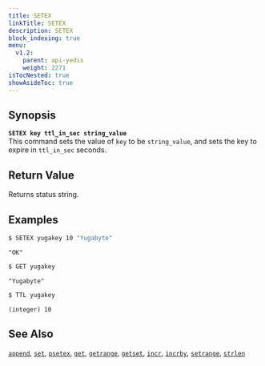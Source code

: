```yaml
---
title: SETEX
linkTitle: SETEX
description: SETEX
block_indexing: true
menu:
  v1.2:
    parent: api-yedis
    weight: 2271
isTocNested: true
showAsideToc: true
---
```


## Synopsis
<b>`SETEX key ttl_in_sec string_value`</b><br>
This command sets the value of `key` to be `string_value`, and sets the key to expire in `ttl_in_sec` seconds.

## Return Value
Returns status string.

## Examples

```sh
$ SETEX yugakey 10 "Yugabyte"
```

```
"OK"
```

```sh
$ GET yugakey
```

```
"Yugabyte"
```
```sh
$ TTL yugakey
```

```
(integer) 10
```

## See Also
[`append`](../append/), [`set`](../set/), [`psetex`](../psetex/), [`get`](../get/), [`getrange`](../getrange/), [`getset`](../getset/), [`incr`](../incr/), [`incrby`](../incrby/), [`setrange`](../setrange/), [`strlen`](../strlen/)
